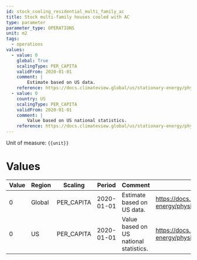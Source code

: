 ```yaml
---
id: stock_cooling_residential_multi_family_ac
title: Stock multi-family houses cooled with AC
type: parameter
parameter_type: OPERATIONS
unit: m2
tags:
  - operations
values:
  - value: 0
    global: True
    scalingType: PER_CAPITA
    validFrom: 2020-01-01
    comment: |
        Estimate based on US data.
    reference: https://docs.climateview.global/us/stationary-energy/physical-data/ac/
  - value: 0
    country: US
    scalingType: PER_CAPITA
    validFrom: 2020-01-01
    comment: |
        Value based on US national statistics.
    reference: https://docs.climateview.global/us/stationary-energy/physical-data/ac/
---
```



Unit of measure: `{{unit}}`


# Values


| Value | Region | Scaling | Period | Comment | Reference |
|-------|--------|---------|--------|---------|-----------|
| 0 | Global | PER_CAPITA | 2020-01-01 | Estimate based on US data. | https://docs.climateview.global/us/stationary-energy/physical-data/ac/ |
| 0 | US | PER_CAPITA | 2020-01-01 | Value based on US national statistics. | https://docs.climateview.global/us/stationary-energy/physical-data/ac/ |


